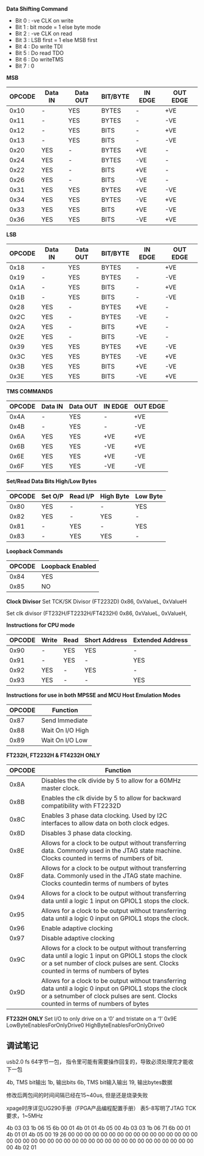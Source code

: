 **Data Shifting Command**

- Bit 0 : -ve CLK on write
- Bit 1 : bit mode = 1 else byte mode
- Bit 2 : -ve CLK on read
- Bit 3 : LSB first = 1 else MSB first
- Bit 4 : Do write TDI
- Bit 5 : Do read TDO
- Bit 6 : Do writeTMS
- Bit 7 : 0

**MSB**

|OPCODE |Data IN |Data OUT |BIT/BYTE | IN EDGE |OUT EDGE |
|--     |--      |--       |--       |--       |--       |
|0x10   | -      | YES     | BYTES   | -       | +VE     |
|0x11   |-       | YES     | BYTES   | -       | -VE     |
|0x12   |-       | YES     | BITS    | -       | +VE     |
|0x13   |-       | YES     | BITS    | -       | -VE     |
|0x20   |YES     | -       | BYTES   | +VE     | -       |
|0x24   |YES     | -       | BYTES   | -VE     | -       |
|0x22   |YES     | -       | BITS    | +VE     | -       |
|0x26   |YES     | -       | BITS    | -VE     | -       |
|0x31   |YES     | YES     | BYTES   | +VE     | -VE     |
|0x34   |YES     | YES     | BYTES   | -VE     | +VE     |
|0x33   |YES     | YES     | BITS    | +VE     | -VE     |
|0x36   |YES     | YES     | BITS    | -VE     | +VE     |

**LSB**

|OPCODE |Data IN |Data OUT |BIT/BYTE |IN EDGE |OUT EDGE |
|--     |--      |--       |--       |--      |--       |
|0x18   | -      | YES     | BYTES   | -      | +VE     |
|0x19   | -      | YES     | BYTES   | -      | -VE     |
|0x1A   | -      | YES     | BITS    | -      | +VE     |
|0x1B   | -      | YES     | BITS    | -      | -VE     |
|0x28   | YES    | -       | BYTES   | +VE    | -       |
|0x2C   | YES    | -       | BYTES   | -VE    | -       |
|0x2A   | YES    | -       | BITS    | +VE    | -       |
|0x2E   | YES    | -       | BITS    | -VE    | -       |
|0x39   | YES    | YES     | BYTES   | +VE    | -VE     |
|0x3C   | YES    | YES     | BYTES   | -VE    | +VE     |
|0x3B   | YES    | YES     | BITS    | +VE    | -VE     |
|0x3E   | YES    | YES     | BITS    | -VE    | +VE     |

**TMS COMMANDS**

|OPCODE |Data IN |Data OUT |IN EDGE |OUT EDGE |
|--     |--      |--       |--      |--       |
|0x4A   | -      | YES     | -      | +VE     |
|0x4B   | -      | YES     | -      | -VE     |
|0x6A   | YES    | YES     | +VE    | +VE     |
|0x6B   | YES    | YES     | -VE    | +VE     |
|0x6E   | YES    | YES     | +VE    | -VE     |
|0x6F   | YES    | YES     | -VE    | -VE     |

**Set/Read Data Bits High/Low Bytes**

|OPCODE |Set O/P |Read I/P |High Byte |Low Byte |
|--     |--      |--       |--        |--       |
|0x80   |YES     | -       | -        | YES     |
|0x82   |YES     | -       | YES      | -       |
|0x81   |-       | YES     | -        | YES     |
|0x83   |-       | YES     | YES      | -       |

**Loopback Commands**

|OPCODE |Loopback Enabled |
|--     |--               |
|0x84   | YES             |
|0x85   | NO              |


**Clock Divisor**
Set TCK/SK Divisor (FT2232D)
0x86,
0xValueL,
0xValueH

Set clk divisor (FT232H/FT2232H/FT4232H)
0x86,
0xValueL,
0xValueH,

**Instructions for CPU mode**

|OPCODE |Write |Read |Short Address |Extended Address |
|--     |--    |--   |--            |--               |
|0x90   |-     | YES | YES          | -               |
|0x91   |-     | YES | -            | YES             |
|0x92   |YES   | -   | YES          | -               |
|0x93   |YES   | -   | -            | YES             |


**Instructions for use in both MPSSE and MCU Host Emulation Modes**

|OPCODE |Function         |
|--     |--               |
|0x87   | Send Immediate  |
|0x88   | Wait On I/O High|
|0x89   | Wait On I/O Low |

**FT232H, FT2232H & FT4232H ONLY**

|OPCODE |Function |
|--     |--       |
|0x8A   |Disables the clk divide by 5 to allow for a 60MHz master clock.|
|0x8B   |Enables the clk divide by 5 to allow for backward compatibility with FT2232D|
|0x8C   |Enables 3 phase data clocking. Used by I2C interfaces to allow data on both clock edges.|
|0x8D   |Disables 3 phase data clocking.|
|0x8E   |Allows for a clock to be output without transferring data. Commonly used in the JTAG state machine. Clocks counted in terms of numbers of bit.|
|0x8F   |Allows for a clock to be output without transferring data. Commonly used in the JTAG state machine. Clocks countedin terms of numbers of bytes|
|0x94   |Allows for a clock to be output without transferring data until a logic 1 input on GPIOL1 stops the clock.|
|0x95   |Allows for a clock to be output without transferring data until a logic 0 input on GPIOL1 stops the clock.|
|0x96   |Enable adaptive clocking|
|0x97   |Disable adaptive clocking|
|0x9C   |Allows for a clock to be output without transferring data until a logic 1 input on GPIOL1 stops the clock or a set number of clock pulses are sent. Clocks counted in terms of numbers of bytes|
|0x9D   |Allows for a clock to be output without transferring data until a logic 0 input on GPIOL1 stops the clock or a setnumber of clock pulses are sent. Clocks counted in terms of numbers of bytes|

**FT232H ONLY**
Set I/O to only drive on a ‘0’ and tristate on a ‘1’
0x9E
LowByteEnablesForOnlyDrive0
HighByteEnablesForOnlyDrive0


## 调试笔记
usb2.0 fs 64字节一包，
指令里可能有需要操作回复的，导致必须处理完才能收下一包

4b, TMS bit输出
1b, 输出bits
6b, TMS bit输入输出
19, 输出bytes数据

修改后两包间的时间间隔已经在15~40us, 但是还是烧录失败

xpage时序详见UG290手册（FPGA产品编程配置手册）
表5-8写明了JTAG TCK要求，1~5MHz


4b 03 03 
1b 06 15 
6b 00 01 
4b 01 01 
4b 05 00 
4b 03 03 
1b 06 71 
6b 00 01 
4b 01 01 
4b 05 00 
19 26 00 00 00 00 00 00 00 00 00 00 00 00 00 00 00 00 00 00 00 00 00 00 00 00 00 00 00 00 00 00 00 00 00 00 00 00 00 00 00 00 
4b 02 01 
